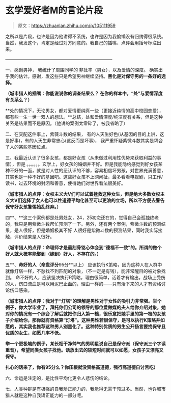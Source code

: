 # 玄学爱好者M的言论片段

> 原文：<https://zhuanlan.zhihu.com/p/105111959>

之所以是片段，也许是因为他讲得不系统，也许是因为我偷懒没有归纳得很系统。当然，我发这个，肯定是经过对方同意的。我自己的插嘴、点评会用括号标注出来。

————————————————————————

一、感谢男神， 我统计了周围同学的 非处率（男女），以及爱情的深度。 确实出乎我的估计。感谢，发这些只是希望男神继续坚持。**黑化是对保守男的一条好的选择。**

**（城市猎人的插嘴：你能说说你的调查结果么？ 在你的样本中，“处”与爱情深度有关系么？）**

**处的情况下，无论男女，都对爱情更纯真一些（更接近纯情的高中校园恋爱），都有些一生一世一双人的想法。**总结，处和爱情深度/纯洁度有关系，但是这种关系是结果而不是原因。（他讲的案例太零碎了，被我省略了）

二、在交配这件事上，紫薇斗数的结果， 有的人天生好色(从基因的目的上讲，这是好事)，有的人天生非常忠心(这反而是坏事)， 我严重怀疑紫微斗数其实是耦合了人的某些基因位点。

三、我最近认识了很多女孩，都是好女孩（从未做过利用性优势来获取利益的事情），但是 。。。。。。玄学上，好女孩的婚姻并不好。但是我能隐约感觉到好女孩某种不好的一面，就是对人性的恶认识的不够，容易相信坏男孩，对世界充满善意，其实也是一种不好的基因吧。这些好女孩不上网闲扯，最多看看电视剧，只工作/读书，过去环境的封闭和善意，使得她们对世界看法很美好。

**（城市猎人的点评：女权主义大V们可以试着拯救这种女生，但是绝大多数女权主义大V们选择了女人也可以性道德平均化甚至可以更浪的立场，所以不方便去警告保守好女孩警惕始乱终弃。）**

四**、**这三个案例都是处男处女，24，25初恋还在的，觉得自己会孤独终老的，我只是用紫微斗数帮忙预测了一下。另外，还有两个案例，紫微斗数的预测结果，是人很好，但是婚姻极其不好 人很好是紫微斗数的预测结果，同时我实际接触，评价结果是人很好。

**（城市猎人的点评：命理师才是最刻骨铭心体会到“德福不一致”的。所谓的做个好人就大概率能娶到（嫁到）好人，不存在的。）**

五**、**命好的人（命盘评分**95分**以上） 应该执行K策略，因为这种人在人群中就像灯塔一样，不愁找不到匹配的对象，（不一定是有钱），能非常醒目的被对象找到。 命不好的人，应该坚决执行R策略，理由很简单，活着才有输出，战场上受伤的人，伤口流血是可以用泥巴止血的，理由一样的——只有活下来的人才有资格讨论伤口感染。

**（城市猎人的点评：我对于“灯塔”的理解是男性对于女性的吸引力非常强。举个例子，你大学毕业了，拜托你们公司的领导的那位爱做媒的夫人给你介绍对象，她对你的情况有一个综合了解后就把你归入第一档，很乐意把她手里的第一档的女孩子介绍给你，那你就有资格算“灯塔”。这种男性若很保守，是可以执行K策略并如愿的，其实我也推荐这种男人别黑化了。这种特别优质的男生公开扬言要找保守且优质的女生，如愿几率不低。**

**举一个更极端的例子，某长相干净帅气的男明星说自己是保守派（保守派三个字读重音），希望同类女孩子找他。话放出去的较短时间就可以如愿，女孩子又漂亮又保守。**

**扎心的话来了，你有95分么？你压根就没资格高道德，强行高道德自讨苦吃）**

六、命运是注定的，是比性平均化更令人悲伤的结论。

七、人类种群是有极强的自我矫正能力的，我觉得无需干预过多。当然，也许城市猎人就是这种自我矫正能力的一部分呢。